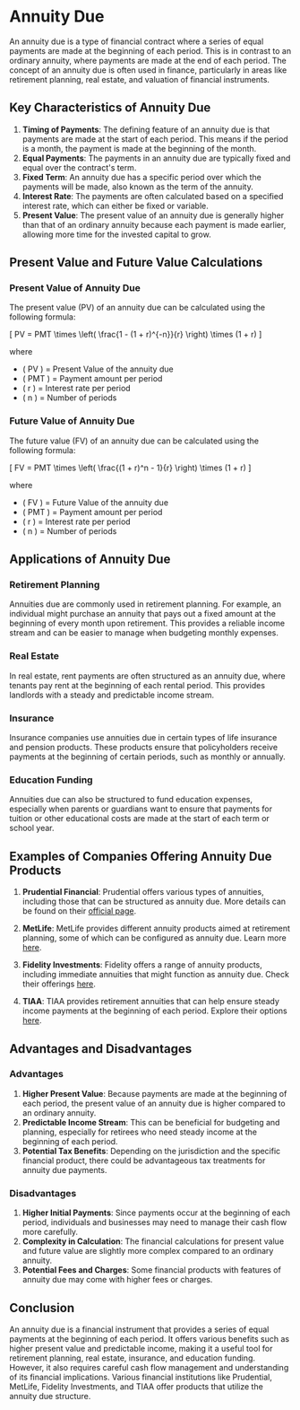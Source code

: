 # Annuity Due

An annuity due is a type of financial contract where a series of equal payments are made at the beginning of each period. This is in contrast to an ordinary annuity, where payments are made at the end of each period. The concept of an annuity due is often used in finance, particularly in areas like retirement planning, real estate, and valuation of financial instruments.

## Key Characteristics of Annuity Due

1. **Timing of Payments**: The defining feature of an annuity due is that payments are made at the start of each period. This means if the period is a month, the payment is made at the beginning of the month.
2. **Equal Payments**: The payments in an annuity due are typically fixed and equal over the contract's term.
3. **Fixed Term**: An annuity due has a specific period over which the payments will be made, also known as the term of the annuity.
4. **Interest Rate**: The payments are often calculated based on a specified interest rate, which can either be fixed or variable.
5. **Present Value**: The present value of an annuity due is generally higher than that of an ordinary annuity because each payment is made earlier, allowing more time for the invested capital to grow.

## Present Value and Future Value Calculations

### Present Value of Annuity Due

The present value (PV) of an annuity due can be calculated using the following formula:

\[ PV = PMT \times \left( \frac{1 - (1 + r)^{-n}}{r} \right) \times (1 + r) \]

where
- \( PV \) = Present Value of the annuity due
- \( PMT \) = Payment amount per period
- \( r \) = Interest rate per period
- \( n \) = Number of periods

### Future Value of Annuity Due

The future value (FV) of an annuity due can be calculated using the following formula:

\[ FV = PMT \times \left( \frac{(1 + r)^n - 1}{r} \right) \times (1 + r) \]

where
- \( FV \) = Future Value of the annuity due
- \( PMT \) = Payment amount per period
- \( r \) = Interest rate per period
- \( n \) = Number of periods

## Applications of Annuity Due

### Retirement Planning

Annuities due are commonly used in retirement planning. For example, an individual might purchase an annuity that pays out a fixed amount at the beginning of every month upon retirement. This provides a reliable income stream and can be easier to manage when budgeting monthly expenses.

### Real Estate

In real estate, rent payments are often structured as an annuity due, where tenants pay rent at the beginning of each rental period. This provides landlords with a steady and predictable income stream.

### Insurance

Insurance companies use annuities due in certain types of life insurance and pension products. These products ensure that policyholders receive payments at the beginning of certain periods, such as monthly or annually.

### Education Funding

Annuities due can also be structured to fund education expenses, especially when parents or guardians want to ensure that payments for tuition or other educational costs are made at the start of each term or school year.

## Examples of Companies Offering Annuity Due Products

1. **Prudential Financial**: Prudential offers various types of annuities, including those that can be structured as annuity due. More details can be found on their [official page](https://www.prudential.com).

2. **MetLife**: MetLife provides different annuity products aimed at retirement planning, some of which can be configured as annuity due. Learn more [here](https://www.metlife.com).

3. **Fidelity Investments**: Fidelity offers a range of annuity products, including immediate annuities that might function as annuity due. Check their offerings [here](https://www.fidelity.com).

4. **TIAA**: TIAA provides retirement annuities that can help ensure steady income payments at the beginning of each period. Explore their options [here](https://www.tiaa.org).

## Advantages and Disadvantages

### Advantages

1. **Higher Present Value**: Because payments are made at the beginning of each period, the present value of an annuity due is higher compared to an ordinary annuity.
2. **Predictable Income Stream**: This can be beneficial for budgeting and planning, especially for retirees who need steady income at the beginning of each period.
3. **Potential Tax Benefits**: Depending on the jurisdiction and the specific financial product, there could be advantageous tax treatments for annuity due payments.

### Disadvantages

1. **Higher Initial Payments**: Since payments occur at the beginning of each period, individuals and businesses may need to manage their cash flow more carefully.
2. **Complexity in Calculation**: The financial calculations for present value and future value are slightly more complex compared to an ordinary annuity.
3. **Potential Fees and Charges**: Some financial products with features of annuity due may come with higher fees or charges.

## Conclusion

An annuity due is a financial instrument that provides a series of equal payments at the beginning of each period. It offers various benefits such as higher present value and predictable income, making it a useful tool for retirement planning, real estate, insurance, and education funding. However, it also requires careful cash flow management and understanding of its financial implications. Various financial institutions like Prudential, MetLife, Fidelity Investments, and TIAA offer products that utilize the annuity due structure.
